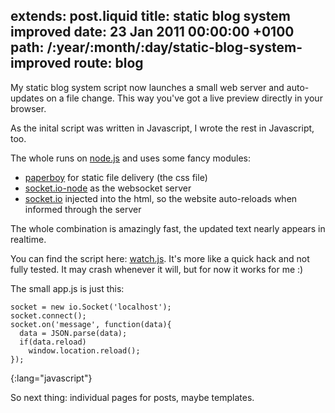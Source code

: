 extends: post.liquid
title: static blog system improved
date: 23 Jan 2011 00:00:00 +0100
path: /:year/:month/:day/static-blog-system-improved
route: blog
---

My static blog system script now launches a small web server and auto-updates on a file change. This way you've got a live preview directly in your browser.

As the inital script was written in Javascript, I wrote the rest in Javascript, too.

The whole runs on [node.js](https://github.com/ry/node) and uses some fancy modules:

* [paperboy](https://github.com/felixge/node-paperboy) for static file delivery (the css file)
* [socket.io-node](https://github.com/LearnBoost/Socket.IO-node) as the websocket server
* [socket.io](https://github.com/LearnBoost/Socket.IO) injected into the html, so the website auto-reloads when informed through the server

The whole combination is amazingly fast, the updated text nearly appears in realtime.

You can find the script here: [watch.js](http://tmp.fnordig.de/watch.js). It's more like a quick hack and not fully tested. It may crash whenever it will, but for now it works for me :)

The small app.js is just this:

    socket = new io.Socket('localhost');
    socket.connect();
    socket.on('message', function(data){
      data = JSON.parse(data);
      if(data.reload)
        window.location.reload();
    });
{:lang="javascript"}

So next thing: individual pages for posts, maybe templates.
